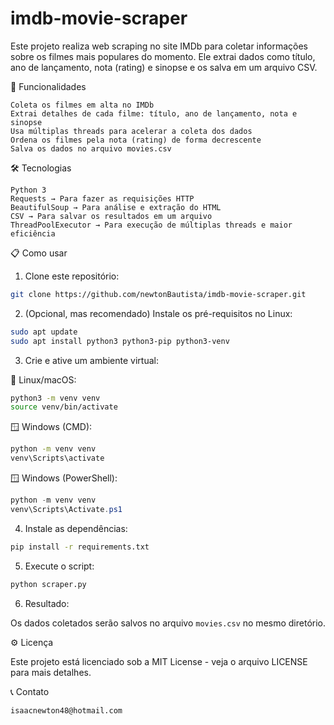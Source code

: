 # imdb-movie-scraper

Este projeto realiza web scraping no site IMDb para coletar informações sobre os filmes mais populares do momento. Ele extrai dados como título, ano de lançamento, nota (rating) e sinopse e os salva em um arquivo CSV.


🚀 Funcionalidades

    Coleta os filmes em alta no IMDb
    Extrai detalhes de cada filme: título, ano de lançamento, nota e sinopse
    Usa múltiplas threads para acelerar a coleta dos dados
    Ordena os filmes pela nota (rating) de forma decrescente
    Salva os dados no arquivo movies.csv


🛠️ Tecnologias

    Python 3
    Requests → Para fazer as requisições HTTP
    BeautifulSoup → Para análise e extração do HTML
    CSV → Para salvar os resultados em um arquivo
    ThreadPoolExecutor → Para execução de múltiplas threads e maior eficiência


📋 Como usar

1. Clone este repositório:

```bash
git clone https://github.com/newtonBautista/imdb-movie-scraper.git
```

2. (Opcional, mas recomendado) Instale os pré-requisitos no Linux:

```bash
sudo apt update
sudo apt install python3 python3-pip python3-venv
```

3. Crie e ative um ambiente virtual:

🐧 Linux/macOS:

```bash
python3 -m venv venv
source venv/bin/activate
```

🪟 Windows (CMD):

```cmd
python -m venv venv
venv\Scripts\activate
```

🪟 Windows (PowerShell):

```powershell
python -m venv venv
venv\Scripts\Activate.ps1
```

4. Instale as dependências:

```bash
pip install -r requirements.txt
```

5. Execute o script:

```bash
python scraper.py
```

6. Resultado:

Os dados coletados serão salvos no arquivo `movies.csv` no mesmo diretório.
   

⚙️ Licença

Este projeto está licenciado sob a MIT License - veja o arquivo LICENSE para mais detalhes.


📞 Contato
    
    isaacnewton48@hotmail.com
